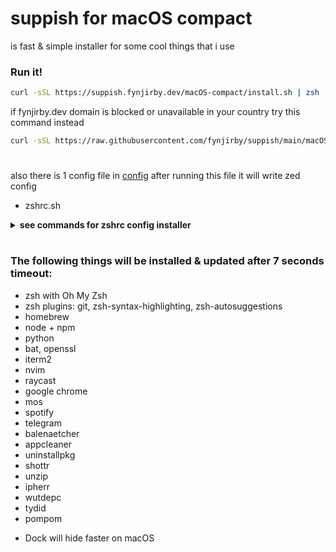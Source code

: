 # suppish for macOS compact

is fast & simple installer for some cool things that i use

### Run it!

```zsh
curl -sSL https://suppish.fynjirby.dev/macOS-compact/install.sh | zsh
```

if fynjirby.dev domain is blocked or unavailable in your country try this command instead

```zsh
curl -sSL https://raw.githubusercontent.com/fynjirby/suppish/main/macOS-compact/install.sh | zsh
```

#

also there is 1 config file in [config](https://github.com/fynjirby/suppish/tree/main/macOS-compact/config)
after running this file it will write zed config

- zshrc.sh
<details>
<summary><strong>see commands for zshrc config installer</strong></summary>

```zsh
curl -sSL https://suppish.fynjirby.dev/macOS-compact/config/zshrc.sh | zsh
```

or

```zsh
curl -sSL https://raw.githubusercontent.com/fynjirby/suppish/main/macOS-compact/config/zshrc.sh | zsh
```

</details>

#

### The following things will be installed & updated after 7 seconds timeout:

- zsh with Oh My Zsh
- zsh plugins: git, zsh-syntax-highlighting, zsh-autosuggestions
- homebrew
- node + npm
- python
- bat, openssl
- iterm2
- nvim
- raycast
- google chrome
- mos
- spotify
- telegram
- balenaetcher
- appcleaner
- uninstallpkg
- shottr
- unzip
- ipherr
- wutdepc
- tydid
- pompom

* Dock will hide faster on macOS
